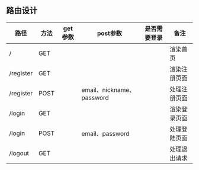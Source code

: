 ## 路由设计

| 路径      | 方法 | get参数 | post参数                  | 是否需要登录 | 备注         |
| --------- | ---- | ------- | ------------------------- | ------------ | ------------ |
| /         | GET  |         |                           |              | 渲染首页     |
| /register | GET  |         |                           |              | 渲染注册页面 |
| /register | POST |         | email、nickname、password |              | 处理注册页面 |
| /login    | GET  |         |                           |              | 渲染登录页面 |
| /login    | POST |         | email、password           |              | 处理登陆页面 |
| /logout   | GET  |         |                           |              | 处理退出请求 |

